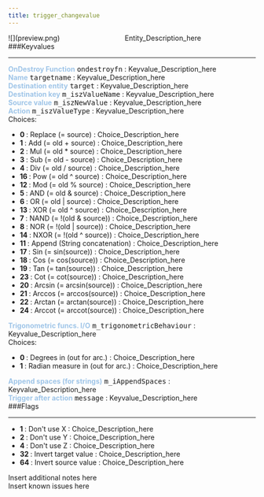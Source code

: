 ```yaml
---
title: trigger_changevalue
---
```


<div class="container previewimg">
<div class="columns">
<div class="imagepadding column col-auto" markdown="1">![](preview.png)</div>
<div class="column">Entity_Description_here</div>
</div>
</div>
###Keyvalues
<hr>
<div class="entityentry" markdown="1">
<span style="color:#9fc5e8;"><b>OnDestroy Function</b></span> <kbd  class="tooltip" data-tooltip="string">ondestroyfn</kbd> :
Keyvalue_Description_here
</div>
<div class="entityentry" markdown="1">
<span style="color:#9fc5e8;"><b>Name</b></span> <kbd  class="tooltip" data-tooltip="target_source">targetname</kbd> :
Keyvalue_Description_here
</div>
<div class="entityentry" markdown="1">
<span style="color:#9fc5e8;"><b>Destination entity</b></span> <kbd  class="tooltip" data-tooltip="target_destination">target</kbd> :
Keyvalue_Description_here
</div>
<div class="entityentry" markdown="1">
<span style="color:#9fc5e8;"><b>Destination key</b></span> <kbd  class="tooltip" data-tooltip="string">m_iszValueName</kbd> :
Keyvalue_Description_here
</div>
<div class="entityentry" markdown="1">
<span style="color:#9fc5e8;"><b>Source value</b></span> <kbd  class="tooltip" data-tooltip="string">m_iszNewValue</kbd> :
Keyvalue_Description_here
</div>
<div class="entityentry" markdown="1">
<span style="color:#9fc5e8;"><b>Action</b></span> <kbd  class="tooltip" data-tooltip="choices">m_iszValueType</kbd> :
Keyvalue_Description_here
<div class="accordion">
<input type="checkbox" id="accordion-1" name="accordion-checkbox" hidden>
<label class="accordion-header" for="accordion-1">
<i class="icon icon-arrow-right mr-1"></i>
Choices:
</label>
<div class="accordion-body">
<ul>
<li><b>0 </b></span> : Replace (= source) : Choice_Description_here</li>
<li><b>1 </b></span> : Add (= old + source) : Choice_Description_here</li>
<li><b>2 </b></span> : Mul (= old * source) : Choice_Description_here</li>
<li><b>3 </b></span> : Sub (= old - source) : Choice_Description_here</li>
<li><b>4 </b></span> : Div (= old / source) : Choice_Description_here</li>
<li><b>16 </b></span> : Pow (= old ^ source) : Choice_Description_here</li>
<li><b>12 </b></span> : Mod (= old % source) : Choice_Description_here</li>
<li><b>5 </b></span> : AND (= old & source) : Choice_Description_here</li>
<li><b>6 </b></span> : OR (= old | source) : Choice_Description_here</li>
<li><b>13 </b></span> : XOR (= old ^ source) : Choice_Description_here</li>
<li><b>7 </b></span> : NAND (= !(old & source)) : Choice_Description_here</li>
<li><b>8 </b></span> : NOR (= !(old | source)) : Choice_Description_here</li>
<li><b>14 </b></span> : NXOR (= !(old ^ source)) : Choice_Description_here</li>
<li><b>11 </b></span> : Append (String concatenation) : Choice_Description_here</li>
<li><b>17 </b></span> : Sin (= sin(source)) : Choice_Description_here</li>
<li><b>18 </b></span> : Cos (= cos(source)) : Choice_Description_here</li>
<li><b>19 </b></span> : Tan (= tan(source)) : Choice_Description_here</li>
<li><b>23 </b></span> : Cot (= cot(source)) : Choice_Description_here</li>
<li><b>20 </b></span> : Arcsin (= arcsin(source)) : Choice_Description_here</li>
<li><b>21 </b></span> : Arccos (= arccos(source)) : Choice_Description_here</li>
<li><b>22 </b></span> : Arctan (= arctan(source)) : Choice_Description_here</li>
<li><b>24 </b></span> : Arccot (= arccot(source)) : Choice_Description_here</li>
</ul>
</div>
</div>
</div>
<div class="entityentry" markdown="1">
<span style="color:#9fc5e8;"><b>Trigonometric funcs. I/O</b></span> <kbd  class="tooltip" data-tooltip="choices">m_trigonometricBehaviour</kbd> :
Keyvalue_Description_here
<div class="accordion">
<input type="checkbox" id="accordion-2" name="accordion-checkbox" hidden>
<label class="accordion-header" for="accordion-2">
<i class="icon icon-arrow-right mr-1"></i>
Choices:
</label>
<div class="accordion-body">
<ul>
<li><b>0 </b></span> : Degrees in (out for arc.) : Choice_Description_here</li>
<li><b>1 </b></span> : Radian measure in (out for arc.) : Choice_Description_here</li>
</ul>
</div>
</div>
</div>
<div class="entityentry" markdown="1">
<span style="color:#9fc5e8;"><b>Append spaces (for strings)</b></span> <kbd  class="tooltip" data-tooltip="integer">m_iAppendSpaces</kbd> :
Keyvalue_Description_here
</div>
<div class="entityentry" markdown="1">
<span style="color:#9fc5e8;"><b>Trigger after action</b></span> <kbd  class="tooltip" data-tooltip="target_destination">message</kbd> :
Keyvalue_Description_here
</div>
###Flags
<hr>
<div class="entityflags">
<ul>
<li><b>1 </b></span> : Don't use X : Choice_Description_here</li>
<li><b>2 </b></span> : Don't use Y : Choice_Description_here</li>
<li><b>4 </b></span> : Don't use Z : Choice_Description_here</li>
<li><b>32 </b></span> : Invert target value : Choice_Description_here</li>
<li><b>64 </b></span> : Invert source value : Choice_Description_here</li>
</ul>
</div>
<div class="notices blue">Insert additional notes here</div>
<div class="notices red">Insert known issues here</div>
